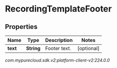 # RecordingTemplateFooter


## Properties

| Name | Type | Description | Notes |
| ------------ | ------------- | ------------- | ------------- |
| **text** | **String** | Footer text. |  [optional] |




_com.mypurecloud.sdk.v2:platform-client-v2:224.0.0_
